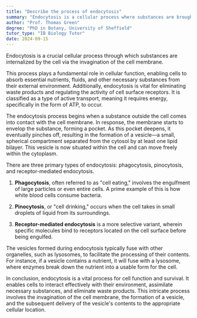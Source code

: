 ```yaml
---
title: "Describe the process of endocytosis"
summary: "Endocytosis is a cellular process where substances are brought into the cell through the invagination of the cell membrane."
author: "Prof. Thomas Green"
degree: "PhD in Botany, University of Sheffield"
tutor_type: "IB Biology Tutor"
date: 2024-09-15
---
```


Endocytosis is a crucial cellular process through which substances are internalized by the cell via the invagination of the cell membrane.

This process plays a fundamental role in cellular function, enabling cells to absorb essential nutrients, fluids, and other necessary substances from their external environment. Additionally, endocytosis is vital for eliminating waste products and regulating the activity of cell surface receptors. It is classified as a type of active transport, meaning it requires energy, specifically in the form of ATP, to occur.

The endocytosis process begins when a substance outside the cell comes into contact with the cell membrane. In response, the membrane starts to envelop the substance, forming a pocket. As this pocket deepens, it eventually pinches off, resulting in the formation of a vesicle—a small, spherical compartment separated from the cytosol by at least one lipid bilayer. This vesicle is now situated within the cell and can move freely within the cytoplasm.

There are three primary types of endocytosis: phagocytosis, pinocytosis, and receptor-mediated endocytosis. 

1. **Phagocytosis**, often referred to as "cell eating," involves the engulfment of large particles or even entire cells. A prime example of this is how white blood cells consume bacteria.
   
2. **Pinocytosis**, or "cell drinking," occurs when the cell takes in small droplets of liquid from its surroundings.

3. **Receptor-mediated endocytosis** is a more selective variant, wherein specific molecules bind to receptors located on the cell surface before being engulfed.

The vesicles formed during endocytosis typically fuse with other organelles, such as lysosomes, to facilitate the processing of their contents. For instance, if a vesicle contains a nutrient, it will fuse with a lysosome, where enzymes break down the nutrient into a usable form for the cell.

In conclusion, endocytosis is a vital process for cell function and survival. It enables cells to interact effectively with their environment, assimilate necessary substances, and eliminate waste products. This intricate process involves the invagination of the cell membrane, the formation of a vesicle, and the subsequent delivery of the vesicle's contents to the appropriate cellular location.
    
